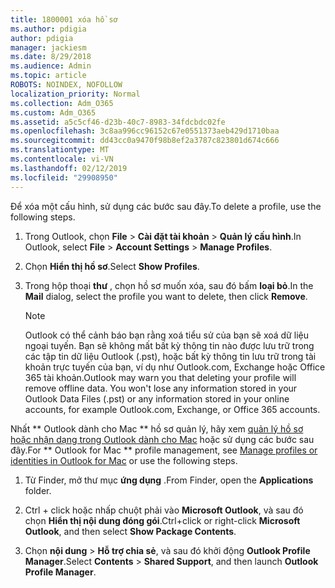 ```yaml
---
title: 1800001 xóa hồ sơ
ms.author: pdigia
author: pdigia
manager: jackiesm
ms.date: 8/29/2018
ms.audience: Admin
ms.topic: article
ROBOTS: NOINDEX, NOFOLLOW
localization_priority: Normal
ms.collection: Adm_O365
ms.custom: Adm_O365
ms.assetid: a5c5cf46-d23b-40c7-8983-34fdcbdc02fe
ms.openlocfilehash: 3c8aa996cc96152c67e0551373aeb429d1710baa
ms.sourcegitcommit: dd43cc0a9470f98b8ef2a3787c823801d674c666
ms.translationtype: MT
ms.contentlocale: vi-VN
ms.lasthandoff: 02/12/2019
ms.locfileid: "29908950"
---
```

<span data-ttu-id="f43b0-102">Để xóa một cấu hình, sử dụng các bước sau đây.</span><span class="sxs-lookup"><span data-stu-id="f43b0-102">To delete a profile, use the following steps.</span></span>
  
1. <span data-ttu-id="f43b0-103">Trong Outlook, chọn **File** \> **Cài đặt tài khoản** \> **Quản lý cấu hình**.</span><span class="sxs-lookup"><span data-stu-id="f43b0-103">In Outlook, select **File** \> **Account Settings** \> **Manage Profiles**.</span></span>
    
2. <span data-ttu-id="f43b0-104">Chọn **Hiển thị hồ sơ**.</span><span class="sxs-lookup"><span data-stu-id="f43b0-104">Select **Show Profiles**.</span></span>
    
3. <span data-ttu-id="f43b0-105">Trong hộp thoại **thư** , chọn hồ sơ muốn xóa, sau đó bấm **loại bỏ**.</span><span class="sxs-lookup"><span data-stu-id="f43b0-105">In the **Mail** dialog, select the profile you want to delete, then click **Remove**.</span></span>
    
    > [!NOTE]
    > <span data-ttu-id="f43b0-p101">Outlook có thể cảnh báo bạn rằng xoá tiểu sử của bạn sẽ xoá dữ liệu ngoại tuyến. Bạn sẽ không mất bất kỳ thông tin nào được lưu trữ trong các tập tin dữ liệu Outlook (.pst), hoặc bất kỳ thông tin lưu trữ trong tài khoản trực tuyến của bạn, ví dụ như Outlook.com, Exchange hoặc Office 365 tài khoản.</span><span class="sxs-lookup"><span data-stu-id="f43b0-p101">Outlook may warn you that deleting your profile will remove offline data. You won't lose any information stored in your Outlook Data Files (.pst) or any information stored in your online accounts, for example Outlook.com, Exchange, or Office 365 accounts.</span></span> 
  
<span data-ttu-id="f43b0-108">Nhất \*\* Outlook dành cho Mac \*\* hồ sơ quản lý, hãy xem [quản lý hồ sơ hoặc nhận dạng trong Outlook dành cho Mac](https://support.office.com/article/fed2a955-74df-4a24-bef6-78a426958c4c.aspx) hoặc sử dụng các bước sau đây.</span><span class="sxs-lookup"><span data-stu-id="f43b0-108">For \*\* Outlook for Mac \*\* profile management, see [Manage profiles or identities in Outlook for Mac](https://support.office.com/article/fed2a955-74df-4a24-bef6-78a426958c4c.aspx) or use the following steps.</span></span> 
  
1. <span data-ttu-id="f43b0-109">Từ Finder, mở thư mục **ứng dụng** .</span><span class="sxs-lookup"><span data-stu-id="f43b0-109">From Finder, open the **Applications** folder.</span></span> 
    
2. <span data-ttu-id="f43b0-110">Ctrl + click hoặc nhấp chuột phải vào **Microsoft Outlook**, và sau đó chọn **Hiển thị nội dung đóng gói**.</span><span class="sxs-lookup"><span data-stu-id="f43b0-110">Ctrl+click or right-click **Microsoft Outlook**, and then select **Show Package Contents**.</span></span>
    
3. <span data-ttu-id="f43b0-111">Chọn **nội dung** \> **Hỗ trợ chia sẻ**, và sau đó khởi động **Outlook Profile Manager**.</span><span class="sxs-lookup"><span data-stu-id="f43b0-111">Select **Contents** \> **Shared Support**, and then launch **Outlook Profile Manager**.</span></span>
    

